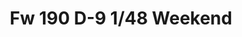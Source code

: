 ---
layout: product
title: "Fw 190 D-9 1/48 Weekend"
price: "2600" 
desc: "Maketa"
img_path: "/assets/img/84102.webp"
brand: "EDUARD"
available: true
special_offer: false
new: true
soon: false
cat: "010000"
subcat: "010400"
subsubcat: "00"
sifra: "84102"
popular: false
spec: false
---